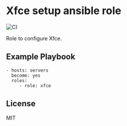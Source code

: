 Xfce setup ansible role
=======================

![CI](https://github.com/baztian/ansible-xfce/workflows/CI/badge.svg)

Role to configure Xfce.

Example Playbook
----------------

    - hosts: servers
      become: yes
      roles:
         - role: xfce

License
-------

MIT
